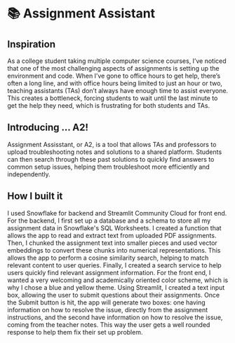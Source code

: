 # 📚 Assignment Assistant

## Inspiration
As a college student taking multiple computer science courses, I’ve noticed that one of the most challenging aspects of assignments is setting up the environment and code. When I’ve gone to office hours to get help, there’s often a long line, and with office hours being limited to just an hour or two, teaching assistants (TAs) don’t always have enough time to assist everyone. This creates a bottleneck, forcing students to wait until the last minute to get the help they need, which is frustrating for both students and TAs.

## Introducing ... A2!
Assignment Assisstant, or A2, is a tool that allows TAs and professors to upload troubleshooting notes and solutions to a shared platform. Students can then search through these past solutions to quickly find answers to common setup issues, helping them troubleshoot more efficiently and independently.

## How I built it
I used Snowflake for backend and Streamlit Community Cloud for front end. For the backend, I first set up a database and a schema to store all my assignment data in Snowflake's SQL Worksheets. I created a function that allows the app to read and extract text from uploaded PDF assignments. Then, I chunked the assignment text into smaller pieces and used vector embeddings to convert these chunks into numerical representations. This allows the app to perform a cosine similarity search, helping to match relevant content to user queries. Finally, I created a search service to help users quickly find relevant assignment information. For the front end, I wanted a very welcoming and academically oriented color scheme, which is why I chose a blue and yellow theme. Using Streamlit, I created a text input box, allowing the user to submit questions about their assignments. Once the Submit button is hit, the app will generate two boxes: one having information on how to resolve the issue, directly from the assignment instructions, and the second have information on how to resolve the issue, coming from the teacher notes. This way the user gets a well rounded response to help them fix their set up problem.

